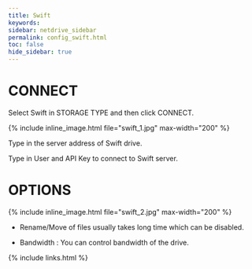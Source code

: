 ```yaml
---
title: Swift
keywords:
sidebar: netdrive_sidebar
permalink: config_swift.html
toc: false
hide_sidebar: true
---
```


# CONNECT

Select Swift in STORAGE TYPE and then click CONNECT.

{% include inline_image.html file="swift_1.jpg" max-width="200" %}

Type in the server address of Swift drive.

Type in User and API Key to connect to Swift server.

# OPTIONS

{% include inline_image.html file="swift_2.jpg" max-width="200" %}

- Rename/Move of files usually takes long time which can be disabled.

- Bandwidth : You can control bandwidth of the drive.

{% include links.html %}

